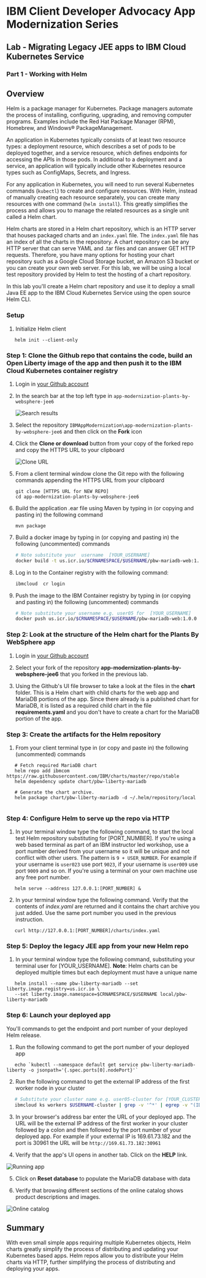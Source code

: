 # IBM Client Developer Advocacy App Modernization Series

## Lab - Migrating Legacy JEE apps to IBM Cloud Kubernetes Service

### Part 1 - Working with Helm

## Overview

Helm is a package manager for Kubernetes. Package managers automate the process of installing, configuring, upgrading, and removing computer programs. Examples include the Red Hat Package Manager (RPM), Homebrew, and Windows® PackageManagement.

An application in Kubernetes typically consists of at least two resource types: a deployment resource, which describes a set of pods to be deployed together, and a service resource, which defines endpoints for accessing the APIs in those pods. In additional to a deployment and a service, an application will typically include other Kubernetes resource types such as ConfigMaps, Secrets, and Ingress.

For any application in Kubernetes, you will need to run several Kubernetes commands (`kubectl`) to create and configure resources. With Helm, instead of manually creating each resource separately, you can create many resources with one command (`helm install`). This greatly simplifies the process and allows you to manage the related resources as a single unit called a Helm chart.

Helm charts are stored in a Helm chart repository, which is an HTTP server that houses packaged charts and an `index.yaml` file. The `index.yaml` file has an index of all the charts in the repository. A chart repository can be any HTTP server that can serve YAML and .tar files and can answer GET HTTP requests. Therefore, you have many options for hosting your chart repository such as a Google Cloud Storage bucket, an Amazon S3 bucket or you can create your own web server. For this lab, we will be using a local test repository provided by Helm to  test the hosting of a chart repository.

In this lab you'll create a Helm chart repository and use it to deploy a small Java EE app to the IBM Cloud Kubernetes Service using the open source Helm CLI.

### Setup

1. Initialize Helm client
```
   helm init --client-only
```

### Step 1: Clone the Github repo that contains the code, build an Open Liberty image of the app and then push it to the IBM Cloud Kubernetes container registry

1. Login in [your Github account](https://github.com)

2. In the search bar at the top left type in `app-modernization-plants-by-websphere-jee6`

    ![Search results](images/ss0.png)

3. Select the repository `IBMAppModernization\app-modernization-plants-by-websphere-jee6` and then click on the **Fork** icon

4. Click the **Clone or download** button from your copy of the forked repo and copy the HTTPS URL to your clipboard

    ![Clone URL](images/ss00.png)

5. From a client terminal window clone the Git repo  with  the following commands  appending the HTTPS URL from your clipboard

    ```text
    git clone [HTTPS URL for NEW REPO]
    cd app-modernization-plants-by-websphere-jee6
    ```
6. Build the application .ear file using Maven by typing in (or copying and pasting in) the following command

    ```text
    mvn package
    ```

7. Build a docker image  by typing in (or copying and pasting in) the following (uncommented) commands

    ```bash
    # Note substitute your  username  [YOUR_USERNAME]
    docker build -t us.icr.io/$CRNAMESPACE/$USERNAME/pbw-mariadb-web:1.0.0 .
    ```

8. Log in to the Container registry with the following command:

    ```bash
    ibmcloud  cr login
    ```

9. Push the image to the IBM Container registry by typing in (or copying and pasting in) the following (uncommented) commands

    ```bash
    # Note substitute your username e.g. user05 for  [YOUR_USERNAME]
    docker push us.icr.io/$CRNAMESPACE/$USERNAME/pbw-mariadb-web:1.0.0
    ```

### Step 2: Look at the structure of the Helm chart for the Plants By WebSphere app

1. Login in [your Github account](https://github.com)

2. Select your fork  of the repository **app-modernization-plants-by-websphere-jee6** that you forked in the previous lab.

3. Using the Github's UI  file browser to  take a look at the files in the **chart** folder. This is a Helm chart with child charts for the web app and MariaDB  portions of the app. Since there already is a published chart for  MariaDB, it is listed  as a required child chart in the file **requirements.yaml** and you don't have to create a chart for the MariaDB portion of the app.

### Step 3: Create the artifacts for the Helm repository


1. From your client terminal  type in (or copy and paste in) the following (uncommented) commands
```
   # Fetch required MariaDB chart
   helm repo add ibmcom https://raw.githubusercontent.com/IBM/charts/master/repo/stable
   helm dependency update chart/pbw-liberty-mariadb

   # Generate the chart archive.
   helm package chart/pbw-liberty-mariadb -d ~/.helm/repository/local


```

### Step 4: Configure Helm to serve up the repo via HTTP

1. In your terminal window type the following command, to start the local test Helm repository substituting for [PORT_NUMBER]. If you're using a web based terminal as part of an IBM instructor led workshop, use a port number derived from your username so it will be unique and not conflict with other users. The pattern is `9 + USER_NUMBER`. For example if your username is ``user023`` use port ``9023``, if your username is ``user009`` use port ``9009`` and so on. If you're using a terminal on your own machine use any free port number.

```
   helm serve --address 127.0.0.1:[PORT_NUMBER] &
```

2. In your terminal window type the following command. Verify that the contents of *index.yaml* are returned and it contains the chart archive you just added. Use the same port number you used in the previous instruction.
```
   curl http://127.0.0.1:[PORT_NUMBER]/charts/index.yaml
```

### Step 5: Deploy the legacy JEE app from your new Helm repo

1. In your terminal window type the following command, substituting your terminal user for [YOUR_USERNAME].  **Note**: Helm charts can be deployed multiple  times but each deployment must have a unique name
```
   helm install --name pbw-liberty-mariadb --set liberty.image.registry=us.icr.io \
   --set liberty.image.namespace=$CRNAMESPACE/$USERNAME local/pbw-liberty-mariadb
```

### Step 6: Launch your deployed app

You'll commands to get the endpoint and port number of your deployed Helm release.

1. Run the following command to get the port number of your deployed app
```
   echo `kubectl --namespace default get service pbw-liberty-mariadb-liberty -o jsonpath='{.spec.ports[0].nodePort}'`
```

2. Run the following command to get the external IP address  of the first worker node in your cluster
```bash
   # Substitute your cluster name e.g. user05-cluster for [YOUR_CLUSTER_NAME]
   ibmcloud ks workers $USERNAME-cluster | grep -v '^*' | egrep -v "(ID|OK)" | awk '{print $2;}' | head -n1
```
3. In your browser's address bar enter the URL of your deployed app. The URL will be the external IP address of the first worker in your cluster followed by a colon and then followed by the port number of your deployed app. For example if your external IP is 169.61.73.182 and the port is 30961 the URL will be ```http://169.61.73.182:30961```

4. Verify that the app's UI opens in another tab. Click on the **HELP** link.

![Running app](images/ss4.png)

5. Click on **Reset database** to populate the MariaDB database with data

6. Verify that browsing different sections of the online catalog shows product descriptions and images.

![Online catalog](images/ss5.png)

## Summary

With even small simple apps requiring multiple Kubernetes objects,  Helm charts greatly simplify the process of distributing and updating your Kubernetes based apps. Helm repos allow you to distribute your Helm charts via HTTP, further simplifying the process of distributing and deploying your apps.

